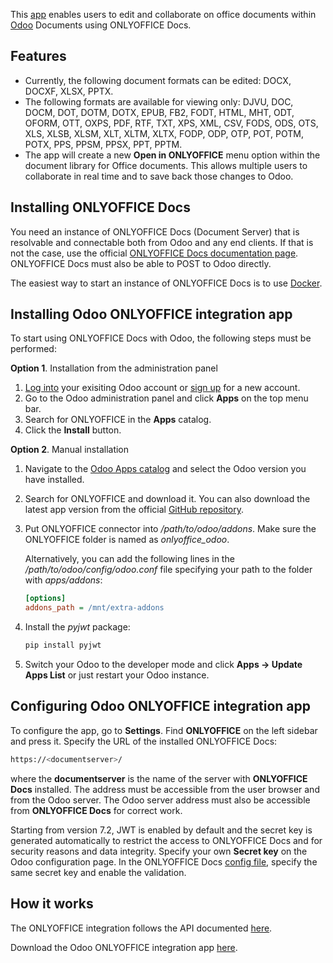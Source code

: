 This [app](https://github.com/ONLYOFFICE/onlyoffice-odoo) enables users to edit and collaborate on office documents within [Odoo](https://www.odoo.com/) Documents using ONLYOFFICE Docs.

## Features

- Currently, the following document formats can be edited: DOCX, DOCXF, XLSX, PPTX.
- The following formats are available for viewing only: DJVU, DOC, DOCM, DOT, DOTM, DOTX, EPUB, FB2, FODT, HTML, MHT, ODT, OFORM, OTT, OXPS, PDF, RTF, TXT, XPS, XML, CSV, FODS, ODS, OTS, XLS, XLSB, XLSM, XLT, XLTM, XLTX, FODP, ODP, OTP, POT, POTM, POTX, PPS, PPSM, PPSX, PPT, PPTM.
- The app will create a new **Open in ONLYOFFICE** menu option within the document library for Office documents. This allows multiple users to collaborate in real time and to save back those changes to Odoo.

## Installing ONLYOFFICE Docs

You need an instance of ONLYOFFICE Docs (Document Server) that is resolvable and connectable both from Odoo and any end clients. If that is not the case, use the official [ONLYOFFICE Docs documentation page](https://helpcenter.onlyoffice.com/server/linux/document/linux-installation.aspx). ONLYOFFICE Docs must also be able to POST to Odoo directly.

The easiest way to start an instance of ONLYOFFICE Docs is to use [Docker](https://github.com/onlyoffice/Docker-DocumentServer).

## Installing Odoo ONLYOFFICE integration app

To start using ONLYOFFICE Docs with Odoo, the following steps must be performed:

**Option 1**. Installation from the administration panel

1. [Log into](https://www.odoo.com/web/login) your exisiting Odoo account or [sign up](https://www.odoo.com/web/signup) for a new account.
2. Go to the Odoo administration panel and click **Apps** on the top menu bar.
3. Search for ONLYOFFICE in the **Apps** catalog.
4. Click the **Install** button.

**Option 2**. Manual installation

1. Navigate to the [Odoo Apps catalog](https://apps.odoo.com/apps) and select the Odoo version you have installed.

2. Search for ONLYOFFICE and download it. You can also download the latest app version from the official [GitHub repository](https://github.com/ONLYOFFICE/onlyoffice-odoo/releases).

3. Put ONLYOFFICE connector into */path/to/odoo/addons*. Make sure the ONLYOFFICE folder is named as *onlyoffice_odoo*.

   Alternatively, you can add the following lines in the */path/to/odoo/config/odoo.conf* file specifying your path to the folder with *apps/addons*:

   ``` ini
   [options]
   addons_path = /mnt/extra-addons
   ```

4. Install the *pyjwt* package:

   ``` sh
   pip install pyjwt
   ```

5. Switch your Odoo to the developer mode and click **Apps -> Update Apps List** or just restart your Odoo instance.

## Configuring Odoo ONLYOFFICE integration app

To configure the app, go to **Settings**. Find **ONLYOFFICE** on the left sidebar and press it. Specify the URL of the installed ONLYOFFICE Docs:

``` sh
https://<documentserver>/
```

where the **documentserver** is the name of the server with **ONLYOFFICE Docs** installed. The address must be accessible from the user browser and from the Odoo server. The Odoo server address must also be accessible from **ONLYOFFICE Docs** for correct work.

Starting from version 7.2, JWT is enabled by default and the secret key is generated automatically to restrict the access to ONLYOFFICE Docs and for security reasons and data integrity. Specify your own **Secret key** on the Odoo configuration page. In the ONLYOFFICE Docs [config file](../../additional-api/signature/signature.md), specify the same secret key and enable the validation.

## How it works

The ONLYOFFICE integration follows the API documented [here](../basic-concepts.md).

Download the Odoo ONLYOFFICE integration app [here](https://github.com/ONLYOFFICE/onlyoffice-odoo/tree/develop).
